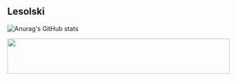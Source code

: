 ## Lesolski
![Anurag's GitHub stats](https://github-readme-stats.vercel.app/api?username=lesolski&show_icons=true&theme=gruvbox)


<a href="https://discordapp.com/users/924759695753900137" >
  <img src="https://github.com/lesolski/lesolski/assets/discord-logo-brand.svg" width="100%" height="80">
</a>
